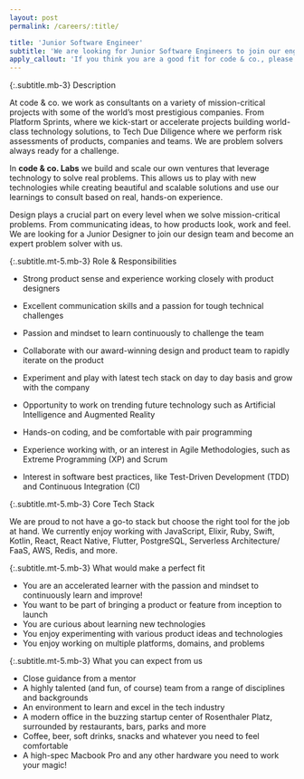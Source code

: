```yaml
---
layout: post
permalink: /careers/:title/

title: 'Junior Software Engineer'
subtitle: 'We are looking for Junior Software Engineers to join our engineering team. Build intuitive, beautiful experiences and become an expert problem solver with us.'
apply_callout: 'If you think you are a good fit for code & co., please reach out with your LinkedIn profile, a cover letter, and link to your portfolio. We look forward to hearing from you!'
---
```


{:.subtitle.mb-3}
Description

At code & co. we work as consultants on a variety of mission-critical projects with some of the world’s most prestigious companies. From Platform Sprints, where we kick-start or accelerate projects building world-class technology solutions, to Tech Due Diligence where we perform risk assessments of products, companies and teams. We are problem solvers always ready for a challenge.

In **code & co. Labs** we build and scale our own ventures that leverage technology to solve real problems. This allows us to play with new technologies while creating beautiful and scalable solutions and use our learnings to consult based on real, hands-on experience.

Design plays a crucial part on every level when we solve mission-critical problems. From communicating ideas, to how products look, work and feel. We are looking for a Junior Designer to join our design team and become an expert problem solver with us.


{:.subtitle.mt-5.mb-3}
Role & Responsibilities

- Strong product sense and experience working closely with product designers
- Excellent communication skills and a passion for tough technical challenges
- Passion and mindset to learn continuously to challenge the team

- Collaborate with our award-winning design and product team to rapidly iterate on the product
- Experiment and play with latest tech stack on day to day basis and grow with the company
- Opportunity to work on trending future technology such as Artificial Intelligence and Augmented Reality
- Hands-on coding, and be comfortable with pair programming
- Experience working with, or an interest in Agile Methodologies, such as Extreme Programming (XP) and Scrum
- Interest in software best practices, like Test-Driven Development (TDD) and Continuous Integration (CI)


{:.subtitle.mt-5.mb-3}
Core Tech Stack

We are proud to not have a go-to stack but choose the right tool for the job at hand. We currently enjoy working with JavaScript, Elixir, Ruby, Swift, Kotlin, React, React Native, Flutter, PostgreSQL, Serverless Architecture/ FaaS, AWS, Redis, and more.

{:.subtitle.mt-5.mb-3}
What would make a perfect fit

- You are an accelerated learner with the passion and mindset to continuously learn and improve!
- You want to be part of bringing a product or feature from inception to launch
- You are curious about learning new technologies
- You enjoy experimenting with various product ideas and technologies
- You enjoy working on multiple platforms, domains, and problems

{:.subtitle.mt-5.mb-3}
What you can expect from us

- Close guidance from a mentor
- A highly talented (and fun, of course) team from a range of disciplines and backgrounds
- An environment to learn and excel in the tech industry
- A modern office in the buzzing startup center of Rosenthaler Platz, surrounded by restaurants, bars, parks and more
- Coffee, beer, soft drinks, snacks and whatever you need to feel comfortable
- A high-spec Macbook Pro and any other hardware you need to work your magic!
